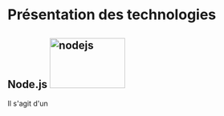 # Présentation des technologies

  ## Node.js <img src="https://image.flaticon.com/icons/svg/919/919825.svg" alt="nodejs" title="Node.js Logo" width="150" height="100" />
  Il s'agit d'un 
